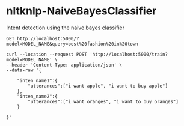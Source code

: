 # nltknlp-NaiveBayesClassifier
Intent detection  using the naive bayes classifier


```
GET http://localhost:5000/?model=MODEL_NAME&query=best%20fashion%20in%20town

curl --location --request POST 'http://localhost:5000/train?model=MODEL_NAME' \
--header 'Content-Type: application/json' \
--data-raw '{
	
	"inten_name1":{
		"utterances":["i want apple", "i want to buy apple"]
	},
	"inten_name2":{
		"utterances":["i want oranges", "i want to buy oranges"]
	}
	
}'
```
